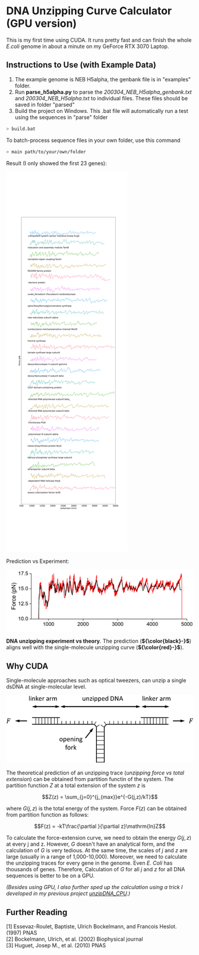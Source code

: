 # DNA Unzipping Curve Calculator (GPU version)  

This is my first time using CUDA. It runs pretty fast and can finish the whole *E.coli*  genome in about a minute on my GeForce RTX 3070 Laptop.  

## Instructions to Use (with Example Data)  

1. The example genome is NEB H5alpha, the genbank file is in "examples" folder.  
2. Run **parse_h5alpha.py** to parse the *200304_NEB_H5alpha_genbank.txt* and *200304_NEB_H5alpha.txt* to individual files. These files should be saved in folder "parsed"  
3. Build the project on Windows. This .bat file will automatically run a test using the sequences in "parse" folder  

```bash
> build.bat
```
To batch-process sequence files in your own folder, use this command  

```bash
> main path/to/your/own/folder
```

Result (I only showed the first 23 genes):  

![image](examples/result.svg)

Prediction vs Experiment:

![image](reference/theory_vs_experiment.png)

**DNA unzipping experiment vs theory**. The prediction (**${\color{black}-}$**) aligns well with the single-molecule unzipping curve (**${\color{red}-}$**).  

## Why CUDA  

Single-molecule approaches such as optical tweezers, can unzip a single dsDNA at single-molecular level.

![image](reference/sm_DNA_unzipping_exp_schematics.png)  

The theoretical prediction of an unzipping trace (*unzipping force vs total extension*) can be obtained from partition functin of the system. The partition function $Z$ at a total extension of the system $z$ is

$$Z(z) = \sum_{j=0}^{j_{max}}e^{-G(j,z)/kT}$$

where $G(j,z)$ is the total energy of the system. Force $F(z)$ can be obtained from partition function as follows:  

$$F(z) = -kT\frac{\partial }{\partial z}\mathrm{ln}Z$$

To calculate the force-extension curve, we need to obtain the energy $G(j,z)$ at every j and z. However, $G$ doesn't have an analytical form, and the calculation of $G$ is very tedious. At the same time, the scales of $j$ and $z$ are large (usually in a range of 1,000-10,000). Moreover, we need to calculate the unzipping traces for every gene in the genome. Even *E. Coli* has thousands of genes. Therefore, Calculation of $G$ for all $j$ and $z$ for all DNA sequences is better to be on a GPU.  

*(Besides using GPU, I also further sped up the calculation using a trick I developed in my previous project [unzipDNA_CPU](https://github.com/Taomihog/unzipDNA_CPU).)*

## Further Reading  

[1] Essevaz-Roulet, Baptiste, Ulrich Bockelmann, and Francois Heslot. (1997) PNAS  
[2] Bockelmann, Ulrich, et al. (2002) Biophysical journal  
[3] Huguet, Josep M., et al. (2010) PNAS  
